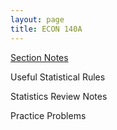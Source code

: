 ```yaml
---
layout: page
title: ECON 140A 
---
```

[Section Notes](../pdf/econ140a_notes_v1.pdf)

Useful Statistical Rules

Statistics Review Notes

Practice Problems
